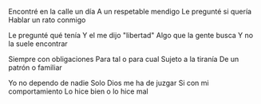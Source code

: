 Encontré en la calle un día
A un respetable mendigo
Le pregunté si quería
Hablar un rato conmigo

Le pregunté qué tenía
Y el me dijo "libertad"
Algo que la gente busca
Y no la suele encontrar

Siempre con obligaciones
Para tal o para cual
Sujeto a la tiranía
De un patrón o familiar

Yo no dependo de nadie
Solo Dios me ha de juzgar
Si con mi comportamiento
Lo hice bien o lo hice mal